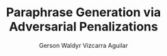 ---
paperId: 26
author: Gerson Waldyr Vizcarra Aguilar
publicationauthor: Vizcarra Aguilar, G. W.
title: Paraphrase Generation via Adversarial Penalizations
pdf: --
poster: --
alt: --
type: Poster
topic: FAT
link: --
conference: neurips
year: 2019
tags: neurips-2019
location: Vancouver, Canada
---